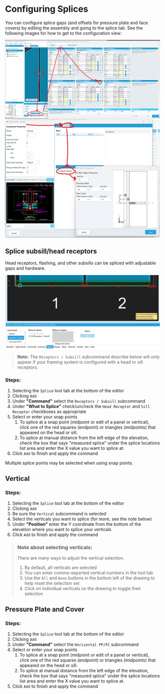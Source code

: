 # Configuring Splices

You can configure splice gaps (and offsets for pressure plate and face covers) by editing the assembly and going to the splice tab. See the following images for how to get to the configuration view:

![img](../../static/screenshots/go-to-edit-assembly.png)
![img](../../static/screenshots/go-to-edit-splice-config.png)

## Splice subsill/head receptors

Head receptors, flashing, and other subsills can be spliced with adjustable gaps and hardware.


![img](../../static/screenshots/splice-subsill.png)

> **Note:** The `Receptors / Subsill` subcommand describe below will only appear if your framing system is configured with a head or sill receptors.

### Steps:
1. Selecting the `Splice` tool tab at the bottom of the editor
1. Clicking `Add`
1. Under **"Command"** select the `Receptors / Subsill` subcommand
1. Under **"What to Splice"** check/uncheck the `Head Receptor` and `Sill Receptor` checkboxes as appropriate
1. Select or enter your snap points
    1. To splice at a snap point (midpoint or edit of a panel or vertical), click one of the red squares (endpoint) or triangles (midpoints) that appeared on the head or sill.
    1. To splice at manual distance from the left edge of the elevation, check the box that says "measured splice" under the splice locations list area and enter the X value you want to splice at.
1. Click `Add` to finish and apply the command

Multiple splice points may be selected when using snap points.


## Vertical

### Steps:
1. Selecting the `Splice` tool tab at the bottom of the editor
1. Clicking `Add`
1. Be sure the `Vertical` subcommand is selected
1. Select the verticals you want to splice (for more, see the note below)
1. Under **"Position"** enter the Y coordinate from the bottom of the elevation where you want to splice your verticals
1. Click `Add` to finish and apply the command

> ### Note about selecting verticals:
> There are many ways to adjust the vertical selection.
> 1. By default, all verticals are selected
> 1. You can enter comma-separted vertical numbers in the tool tab
> 1. Use the `All` and `None` buttons in the bottom left of the drawing to help reset the selection set
> 1. Click on individual verticals on the drawing to toggle their selection

## Pressure Plate and Cover

### Steps:
1. Selecting the `Splice` tool tab at the bottom of the editor
1. Clicking `Add`
1. Under **"Command"** select the `Horizontal PP/FC` subcommand
1. Select or enter your snap points
    1. To splice at a snap point (midpoint or edit of a panel or vertical), click one of the red squares (endpoint) or triangles (midpoints) that appeared on the head or sill.
    1. To splice at manual distance from the left edge of the elevation, check the box that says "measured splice" under the splice locations list area and enter the X value you want to splice at.
1. Click `Add` to finish and apply the command


